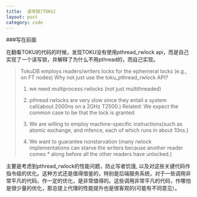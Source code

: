 ```yaml
---
title:  读写锁[TOKU]
layout: post
category: code
---
```


###写在前面

在翻看TOKU的代码的时候，发现TOKU没有使用pthread_rwlock api，而是自己实现了一个读写锁，并解释了为什么不用pthread的，而自己实现。

> TokuDB employs readers/writers locks for the ephemeral locks (e.g.,
>    on FT nodes) Why not just use the toku_pthread_rwlock API?
>  1) we need multiprocess rwlocks (not just multithreaded)
>
>  2) pthread rwlocks are very slow since they entail a system call(about 2000ns on a 2GHz T2500.)
>  Related: We expect the common case to be that the lock is granted
>
>  3) We are willing to employ machine-specific instructions(such as atomic exchange, and mfence, each of which runs in about 10ns.)
>
>  4) We want to guarantee nonstarvation (many rwlock implementations can starve the writers because another reader
>    comes * along before all the other readers have unlocked.)

主要是考虑到pthread_rwlock的性能问题，防止写者饥饿, 以及对这些关键代码作指令级的优化。这种方式还是值得借鉴的，特别是后端服务系统，对于一些调用非常平凡的代码，作一定的优化，是非常值得的。这些调用非常平凡的代码，作哪怕是很少量的优化，那总提上代理的性能提升也是很客观的(可能有不同意见）。
